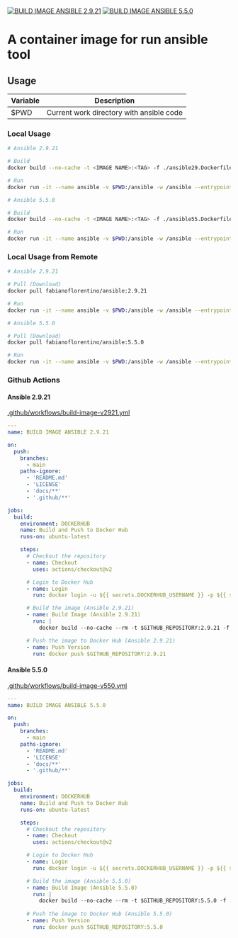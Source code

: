[![BUILD IMAGE ANSIBLE 2.9.21](https://github.com/fabianoflorentino/ansible/actions/workflows/build-image-v2921.yml/badge.svg)](https://github.com/fabianoflorentino/ansible/actions/workflows/build-image-v2921.yml) [![BUILD IMAGE ANSIBLE 5.5.0](https://github.com/fabianoflorentino/ansible/actions/workflows/build-image-v550.yml/badge.svg)](https://github.com/fabianoflorentino/ansible/actions/workflows/build-image-v550.yml)


# A container image for run ansible tool

## **Usage**

| **Variable** | **Description** |
| --- | --- |
| $PWD | Current work directory with ansible code |

### **Local Usage**

```bash
# Ansible 2.9.21

# Build
docker build --no-cache -t <IMAGE NAME>:<TAG> -f ./ansible29.Dockerfile .

# Run
docker run -it --name ansible -v $PWD:/ansible -w /ansible --entrypoint "" fabianoflorentino/ansible:2.9.21 sh
```

```bash
# Ansible 5.5.0

# Build
docker build --no-cache -t <IMAGE NAME>:<TAG> -f ./ansible55.Dockerfile .

# Run
docker run -it --name ansible -v $PWD:/ansible -w /ansible --entrypoint "" fabianoflorentino/ansible:5.5.0 sh
```

### **Local Usage from Remote**

```bash
# Ansible 2.9.21

# Pull (Download)
docker pull fabianoflorentino/ansible:2.9.21

# Run
docker run -it --name ansible -v $PWD:/ansible -w /ansible --entrypoint "" fabianoflorentino/ansible:2.9.21 sh
```

```bash
# Ansible 5.5.0

# Pull (Download)
docker pull fabianoflorentino/ansible:5.5.0

# Run
docker run -it --name ansible -v $PWD:/ansible -w /ansible --entrypoint "" fabianoflorentino/ansible:2.9.21 sh
```

### **Github Actions**

#### **Ansible 2.9.21**

[.github/workflows/build-image-v2921.yml](.github/workflows/build-image-v2921.yml)

```yaml
---
name: BUILD IMAGE ANSIBLE 2.9.21

on:
  push:
    branches:
      - main
    paths-ignore:
      - 'README.md'
      - 'LICENSE'
      - 'docs/**'
      - '.github/**'

jobs:  
  build:
    environment: DOCKERHUB
    name: Build and Push to Docker Hub
    runs-on: ubuntu-latest

    steps:
      # Checkout the repository
      - name: Checkout
        uses: actions/checkout@v2

      # Login to Docker Hub
      - name: Login
        run: docker login -u ${{ secrets.DOCKERHUB_USERNAME }} -p ${{ secrets.DOCKERHUB_TOKEN }}

      # Build the image (Ansible 2.9.21)
      - name: Build Image (Ansible 2.9.21)
        run: |
          docker build --no-cache --rm -t $GITHUB_REPOSITORY:2.9.21 -f ./ansible29.Dockerfile .

      # Push the image to Docker Hub (Ansible 2.9.21)
      - name: Push Version
        run: docker push $GITHUB_REPOSITORY:2.9.21
```

#### **Ansible 5.5.0**

[.github/workflows/build-image-v550.yml](.github/workflows/build-image-v550.yml)

```yaml
---
name: BUILD IMAGE ANSIBLE 5.5.0

on:
  push:
    branches:
      - main
    paths-ignore:
      - 'README.md'
      - 'LICENSE'
      - 'docs/**'
      - '.github/**'

jobs:  
  build:
    environment: DOCKERHUB
    name: Build and Push to Docker Hub
    runs-on: ubuntu-latest

    steps:
      # Checkout the repository
      - name: Checkout
        uses: actions/checkout@v2

      # Login to Docker Hub
      - name: Login
        run: docker login -u ${{ secrets.DOCKERHUB_USERNAME }} -p ${{ secrets.DOCKERHUB_TOKEN }}

      # Build the image (Ansible 5.5.0)
      - name: Build Image (Ansible 5.5.0)
        run: |
          docker build --no-cache --rm -t $GITHUB_REPOSITORY:5.5.0 -f ./ansible55.Dockerfile .
      
      # Push the image to Docker Hub (Ansible 5.5.0)
      - name: Push Version
        run: docker push $GITHUB_REPOSITORY:5.5.0
```
